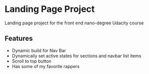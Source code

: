 # Landing Page Project
Landing page project for the front end nano-degree Udacity course
## Features
- Dynamic build for Nav Bar 
- Dynamically set active states for sections and navbar list items
- Scroll to top button
- Has some of my favorite rappers